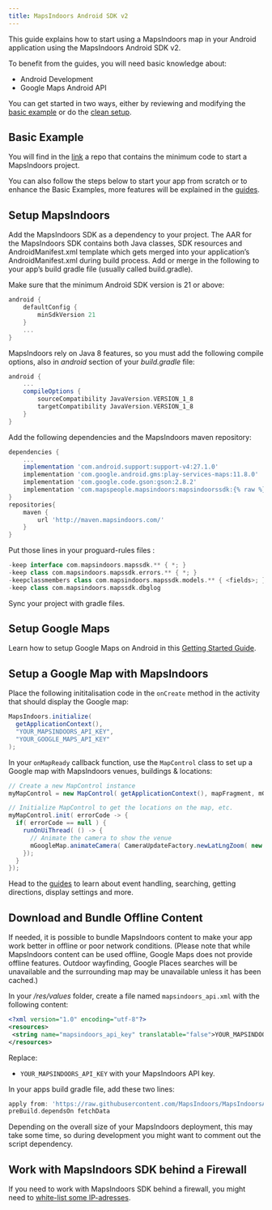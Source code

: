 ```yaml
---
title: MapsIndoors Android SDK v2
---
```


This guide explains how to start using a MapsIndoors map in your Android application using the MapsIndoors Android SDK v2.

To benefit from the guides, you will need basic knowledge about:

* Android Development
* Google Maps Android API

You can get started in two ways, either by reviewing and modifying the [basic example](#basic-example) or do the [clean setup](#setup-mapsindoors).

## Basic Example

You will find in the [link](https://github.com/MapsIndoors/MapsIndoorsAndroid-Demo-Samples) a repo that contains the minimum code to start a MapsIndoors project.

You can also follow the steps below to start your app from scratch or to enhance the Basic Examples, more features will be explained in the [guides](/android/v2/guides).

## Setup MapsIndoors

Add the MapsIndoors SDK as a dependency to your project. The AAR for the MapsIndoors SDK contains both Java classes, SDK resources and AndroidManifest.xml template which gets merged into your application’s AndroidManifest.xml during build process. Add or merge in the following to your app’s build gradle file (usually called build.gradle).

Make sure that the minimum Android SDK version is 21 or above:

```groovy
android {
    defaultConfig {
        minSdkVersion 21
    }
    ...
}
```

MapsIndoors rely on Java 8 features, so you must add the following compile options, also in *android* section of your *build.gradle* file:

```groovy
android {
    ...
    compileOptions {
        sourceCompatibility JavaVersion.VERSION_1_8
        targetCompatibility JavaVersion.VERSION_1_8
    }
}
```

Add the following dependencies and the MapsIndoors maven repository:

```groovy
dependencies {
    ...
    implementation 'com.android.support:support-v4:27.1.0'
    implementation 'com.google.android.gms:play-services-maps:11.8.0'
    implementation 'com.google.code.gson:gson:2.8.2'
    implementation 'com.mapspeople.mapsindoors:mapsindoorssdk:{% raw %}{{%product-version%}}{% endraw %}@aar'
}
repositories{
    maven {
        url 'http://maven.mapsindoors.com/'
    }
}
```

Put those lines in your proguard-rules files :

```groovy
-keep interface com.mapsindoors.mapssdk.** { *; }
-keep class com.mapsindoors.mapssdk.errors.** { *; }
-keepclassmembers class com.mapsindoors.mapssdk.models.** { <fields>; }
-keep class com.mapsindoors.mapssdk.dbglog
```

Sync your project with gradle files.

## Setup Google Maps

Learn how to setup Google Maps on Android in this [Getting Started Guide](https://developers.google.com/maps/documentation/android-api/start).

## Setup a Google Map with MapsIndoors

Place the following inititalisation code in the `onCreate` method in the activity that should display the Google map:

```java
MapsIndoors.initialize(
  getApplicationContext(),
  "YOUR_MAPSINDOORS_API_KEY",
  "YOUR_GOOGLE_MAPS_API_KEY"
);
```

In your `onMapReady` callback function, use the `MapControl` class to set up a Google map with MapsIndoors venues, buildings & locations:

```java
// Create a new MapControl instance
myMapControl = new MapControl( getApplicationContext(), mapFragment, mGoogleMap );

// Initialize MapControl to get the locations on the map, etc.
myMapControl.init( errorCode -> {
  if( errorCode == null ) {
    runOnUiThread( () -> {
      // Animate the camera to show the venue
      mGoogleMap.animateCamera( CameraUpdateFactory.newLatLngZoom( new LatLng( 57.05813067, 9.95058065 ), 19f ) );
    });
  }
});
```

Head to the [guides](/android/v2/guides) to learn about event handling, searching, getting directions, display settings and more.

## Download and Bundle Offline Content

If needed, it is possible to bundle MapsIndoors content to make your app work better in offline or poor network conditions. (Please note that while MapsIndoors content can be used offline, Google Maps does not provide offline features. Outdoor wayfinding, Google Places searches will be unavailable and the surrounding map may be unavailable unless it has been cached.)

In your */res/values* folder, create a file named `mapsindoors_api.xml` with the following content:

```xml
<?xml version="1.0" encoding="utf-8"?>
<resources>
 <string name="mapsindoors_api_key" translatable="false">YOUR_MAPSINDOORS_API_KEY</string>
</resources>
```

Replace:

* `YOUR_MAPSINDOORS_API_KEY` with your MapsIndoors API key.

In your apps build gradle file, add these two lines:

```groovy
apply from: 'https://raw.githubusercontent.com/MapsIndoors/MapsIndoorsAndroid/SDK_V2/scripts/gradle/MapsIndoorsOfflineDataSync.gradle'
preBuild.dependsOn fetchData
```

Depending on the overall size of your MapsIndoors deployment, this may take some time, so during development you might want to comment out the script dependency.

## Work with MapsIndoors SDK behind a Firewall

If you need to work with MapsIndoors SDK behind a firewall, you might need to [white-list some IP-adresses](../../ip-whitelisting).
